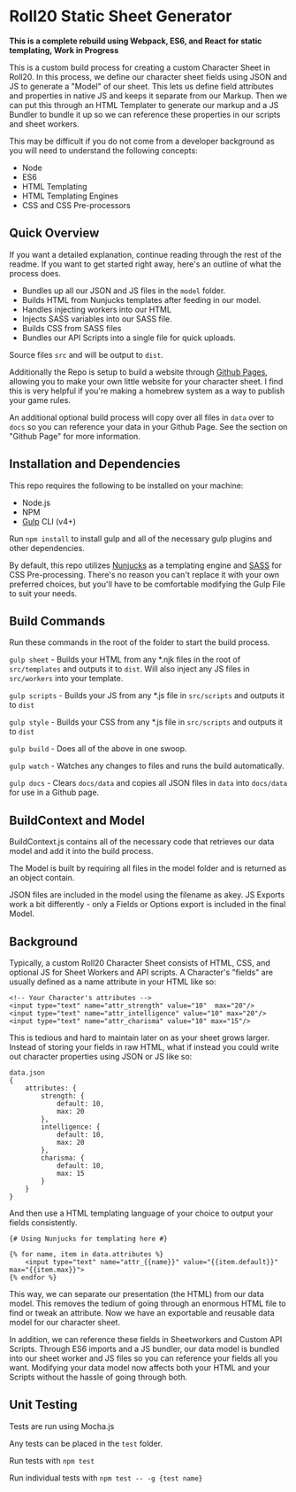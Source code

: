 # Roll20 Static Sheet Generator #

**This is a complete rebuild using Webpack, ES6, and React for static templating, Work in Progress** 






This is a custom build process for creating a custom Character Sheet in Roll20. In this process, we define our character sheet fields using JSON and JS to generate a "Model" of our sheet. This lets us define field attributes and properties in native JS and keeps it separate from our Markup. Then we can put this through an HTML Templater to generate our markup and a JS Bundler to bundle it up so we can reference these properties in our scripts and sheet workers.

This may be difficult if you do not come from a developer background as you will need to understand the following concepts:

- Node
- ES6
- HTML Templating
- HTML Templating Engines
- CSS and CSS Pre-processors



## Quick Overview ##


If you want a detailed explanation, continue reading through the rest of the readme. If you want to get started right away, here's an outline of what the process does.


- Bundles up all our JSON and JS files in the `model` folder.
- Builds HTML from Nunjucks templates after feeding in our model.
- Handles injecting workers into our HTML
- Injects SASS variables into our SASS file.
- Builds CSS from SASS files
- Bundles our API Scripts into a single file for quick uploads.

Source files `src` and will be output to `dist`.


Additionally the Repo is setup to build a website through [Github Pages](https://docs.github.com/en/pages), allowing you to make your own little website for your character sheet. I find this is very helpful if you're making a homebrew system as a way to publish your game rules.

An additional optional build process will copy over all files in `data` over to `docs` so you can reference your data in your Github Page. See the section on "Github Page" for more information.



## Installation and Dependencies ##

This repo requires the following to be installed on your machine:

- Node.js
- NPM
- [Gulp](https://gulpjs.com/) CLI (v4+)

Run `npm install` to install gulp and all of the necessary gulp plugins and other dependencies.

By default, this repo utilizes [Nunjucks](https://mozilla.github.io/nunjucks/) as a templating engine and [SASS](https://sass-lang.com/) for CSS Pre-processing. There's no reason you can't replace it with your own preferred choices, but you'll have to be comfortable modifying the Gulp File to suit your needs.



## Build Commands ##

Run these commands in the root of the folder to start the build process.

`gulp sheet` - Builds your HTML from any *.njk files in the root of `src/templates` and outputs it to `dist`. Will also inject any JS files in `src/workers` into your template.

`gulp scripts` - Builds your JS from any *.js file in `src/scripts` and outputs it to `dist`

`gulp style` - Builds your CSS from any *.js file in `src/scripts` and outputs it to `dist`

`gulp build` - Does all of the above in one swoop.

`gulp watch` - Watches any changes to files and runs the build automatically.

`gulp docs` - Clears `docs/data` and copies all JSON files in `data` into `docs/data` for use in a Github page.


## BuildContext and Model ##

BuildContext.js contains all of the necessary code that retrieves our data model and add it into the build process.


The Model is built by requiring all files in the model folder and is returned as an object contain.

JSON files are included in the model using the filename as akey. JS Exports work a bit differently - only a Fields or Options export is included in the final Model.


## Background ##

Typically, a custom Roll20 Character Sheet consists of HTML, CSS, and optional JS for Sheet Workers and API scripts. A Character's "fields" are usually defined as a name attribute in your HTML like so:


```
<!-- Your Character's attributes -->
<input type="text" name="attr_strength" value="10"  max="20"/>
<input type="text" name="attr_intelligence" value="10" max="20"/>
<input type="text" name="attr_charisma" value="10" max="15"/>
```

This is tedious and hard to maintain later on as your sheet grows larger. Instead of storing your fields in raw HTML, what if instead you could write out character properties using JSON or JS like so:

```
data.json
{
    attributes: {
        strength: {
            default: 10,
            max: 20
        },
        intelligence: {
            default: 10,
            max: 20
        },
        charisma: {
            default: 10,
            max: 15
        }
    }
}
```

And then use a HTML templating language of your choice to output your fields consistently. 

```
{# Using Nunjucks for templating here #}

{% for name, item in data.attributes %} 
    <input type="text" name="attr_{{name}}" value="{{item.default}}" max="{{item.max}}">
{% endfor %}
```

This way, we can separate our presentation (the HTML) from our data model. This removes the tedium of going through an enormous HTML file to find or tweak an attribute. Now we have an exportable and reusable data model for our character sheet.

In addition, we can reference these fields in Sheetworkers and Custom API Scripts. Through ES6 imports and a JS bundler, our data model is bundled into our sheet worker and JS files so you can reference your fields all you want. Modifying your data model now affects both your HTML and your Scripts without the hassle of going through both.



## Unit Testing ##

Tests are run using Mocha.js

Any tests can be placed in the `test` folder.

Run tests with `npm test`

Run individual tests with `npm test -- -g {test name}`